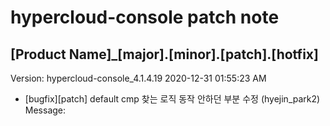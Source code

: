 # hypercloud-console patch note
## [Product Name]_[major].[minor].[patch].[hotfix]
Version: hypercloud-console_4.1.4.19
2020-12-31  01:55:23 AM
- [bugfix][patch] default cmp 찾는 로직 동작 안하던 부분 수정 (hyejin_park2) 
    Message: 